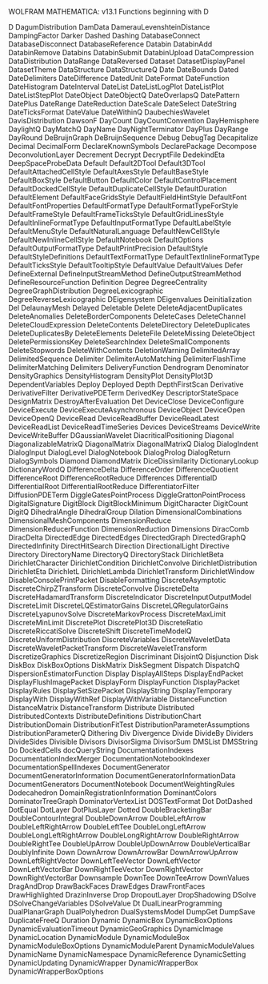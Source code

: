 
WOLFRAM MATHEMATICA: v13.1
Functions beginning with D

D
DagumDistribution
DamData
DamerauLevenshteinDistance
DampingFactor
Darker
Dashed
Dashing
DatabaseConnect
DatabaseDisconnect
DatabaseReference
Databin
DatabinAdd
DatabinRemove
Databins
DatabinSubmit
DatabinUpload
DataCompression
DataDistribution
DataRange
DataReversed
Dataset
DatasetDisplayPanel
DatasetTheme
DataStructure
DataStructureQ
Date
DateBounds
Dated
DateDelimiters
DateDifference
DatedUnit
DateFormat
DateFunction
DateHistogram
DateInterval
DateList
DateListLogPlot
DateListPlot
DateListStepPlot
DateObject
DateObjectQ
DateOverlapsQ
DatePattern
DatePlus
DateRange
DateReduction
DateScale
DateSelect
DateString
DateTicksFormat
DateValue
DateWithinQ
DaubechiesWavelet
DavisDistribution
DawsonF
DayCount
DayCountConvention
DayHemisphere
DaylightQ
DayMatchQ
DayName
DayNightTerminator
DayPlus
DayRange
DayRound
DeBruijnGraph
DeBruijnSequence
Debug
DebugTag
Decapitalize
Decimal
DecimalForm
DeclareKnownSymbols
DeclarePackage
Decompose
DeconvolutionLayer
Decrement
Decrypt
DecryptFile
DedekindEta
DeepSpaceProbeData
Default
Default2DTool
Default3DTool
DefaultAttachedCellStyle
DefaultAxesStyle
DefaultBaseStyle
DefaultBoxStyle
DefaultButton
DefaultColor
DefaultControlPlacement
DefaultDockedCellStyle
DefaultDuplicateCellStyle
DefaultDuration
DefaultElement
DefaultFaceGridsStyle
DefaultFieldHintStyle
DefaultFont
DefaultFontProperties
DefaultFormatType
DefaultFormatTypeForStyle
DefaultFrameStyle
DefaultFrameTicksStyle
DefaultGridLinesStyle
DefaultInlineFormatType
DefaultInputFormatType
DefaultLabelStyle
DefaultMenuStyle
DefaultNaturalLanguage
DefaultNewCellStyle
DefaultNewInlineCellStyle
DefaultNotebook
DefaultOptions
DefaultOutputFormatType
DefaultPrintPrecision
DefaultStyle
DefaultStyleDefinitions
DefaultTextFormatType
DefaultTextInlineFormatType
DefaultTicksStyle
DefaultTooltipStyle
DefaultValue
DefaultValues
Defer
DefineExternal
DefineInputStreamMethod
DefineOutputStreamMethod
DefineResourceFunction
Definition
Degree
DegreeCentrality
DegreeGraphDistribution
DegreeLexicographic
DegreeReverseLexicographic
DEigensystem
DEigenvalues
Deinitialization
Del
DelaunayMesh
Delayed
Deletable
Delete
DeleteAdjacentDuplicates
DeleteAnomalies
DeleteBorderComponents
DeleteCases
DeleteChannel
DeleteCloudExpression
DeleteContents
DeleteDirectory
DeleteDuplicates
DeleteDuplicatesBy
DeleteElements
DeleteFile
DeleteMissing
DeleteObject
DeletePermissionsKey
DeleteSearchIndex
DeleteSmallComponents
DeleteStopwords
DeleteWithContents
DeletionWarning
DelimitedArray
DelimitedSequence
Delimiter
DelimiterAutoMatching
DelimiterFlashTime
DelimiterMatching
Delimiters
DeliveryFunction
Dendrogram
Denominator
DensityGraphics
DensityHistogram
DensityPlot
DensityPlot3D
DependentVariables
Deploy
Deployed
Depth
DepthFirstScan
Derivative
DerivativeFilter
DerivativePDETerm
DerivedKey
DescriptorStateSpace
DesignMatrix
DestroyAfterEvaluation
Det
DeviceClose
DeviceConfigure
DeviceExecute
DeviceExecuteAsynchronous
DeviceObject
DeviceOpen
DeviceOpenQ
DeviceRead
DeviceReadBuffer
DeviceReadLatest
DeviceReadList
DeviceReadTimeSeries
Devices
DeviceStreams
DeviceWrite
DeviceWriteBuffer
DGaussianWavelet
DiacriticalPositioning
Diagonal
DiagonalizableMatrixQ
DiagonalMatrix
DiagonalMatrixQ
Dialog
DialogIndent
DialogInput
DialogLevel
DialogNotebook
DialogProlog
DialogReturn
DialogSymbols
Diamond
DiamondMatrix
DiceDissimilarity
DictionaryLookup
DictionaryWordQ
DifferenceDelta
DifferenceOrder
DifferenceQuotient
DifferenceRoot
DifferenceRootReduce
Differences
DifferentialD
DifferentialRoot
DifferentialRootReduce
DifferentiatorFilter
DiffusionPDETerm
DiggleGatesPointProcess
DiggleGrattonPointProcess
DigitalSignature
DigitBlock
DigitBlockMinimum
DigitCharacter
DigitCount
DigitQ
DihedralAngle
DihedralGroup
Dilation
DimensionalCombinations
DimensionalMeshComponents
DimensionReduce
DimensionReducerFunction
DimensionReduction
Dimensions
DiracComb
DiracDelta
DirectedEdge
DirectedEdges
DirectedGraph
DirectedGraphQ
DirectedInfinity
DirectHitSearch
Direction
DirectionalLight
Directive
Directory
DirectoryName
DirectoryQ
DirectoryStack
DirichletBeta
DirichletCharacter
DirichletCondition
DirichletConvolve
DirichletDistribution
DirichletEta
DirichletL
DirichletLambda
DirichletTransform
DirichletWindow
DisableConsolePrintPacket
DisableFormatting
DiscreteAsymptotic
DiscreteChirpZTransform
DiscreteConvolve
DiscreteDelta
DiscreteHadamardTransform
DiscreteIndicator
DiscreteInputOutputModel
DiscreteLimit
DiscreteLQEstimatorGains
DiscreteLQRegulatorGains
DiscreteLyapunovSolve
DiscreteMarkovProcess
DiscreteMaxLimit
DiscreteMinLimit
DiscretePlot
DiscretePlot3D
DiscreteRatio
DiscreteRiccatiSolve
DiscreteShift
DiscreteTimeModelQ
DiscreteUniformDistribution
DiscreteVariables
DiscreteWaveletData
DiscreteWaveletPacketTransform
DiscreteWaveletTransform
DiscretizeGraphics
DiscretizeRegion
Discriminant
DisjointQ
Disjunction
Disk
DiskBox
DiskBoxOptions
DiskMatrix
DiskSegment
Dispatch
DispatchQ
DispersionEstimatorFunction
Display
DisplayAllSteps
DisplayEndPacket
DisplayFlushImagePacket
DisplayForm
DisplayFunction
DisplayPacket
DisplayRules
DisplaySetSizePacket
DisplayString
DisplayTemporary
DisplayWith
DisplayWithRef
DisplayWithVariable
DistanceFunction
DistanceMatrix
DistanceTransform
Distribute
Distributed
DistributedContexts
DistributeDefinitions
DistributionChart
DistributionDomain
DistributionFitTest
DistributionParameterAssumptions
DistributionParameterQ
Dithering
Div
Divergence
Divide
DivideBy
Dividers
DivideSides
Divisible
Divisors
DivisorSigma
DivisorSum
DMSList
DMSString
Do
DockedCells
docQueryString
DocumentationIndexes
DocumentationIndexMerger
DocumentationNotebookIndexer
DocumentationSpellIndexes
DocumentGenerator
DocumentGeneratorInformation
DocumentGeneratorInformationData
DocumentGenerators
DocumentNotebook
DocumentWeightingRules
Dodecahedron
DomainRegistrationInformation
DominantColors
DominatorTreeGraph
DominatorVertexList
DOSTextFormat
Dot
DotDashed
DotEqual
DotLayer
DotPlusLayer
Dotted
DoubleBracketingBar
DoubleContourIntegral
DoubleDownArrow
DoubleLeftArrow
DoubleLeftRightArrow
DoubleLeftTee
DoubleLongLeftArrow
DoubleLongLeftRightArrow
DoubleLongRightArrow
DoubleRightArrow
DoubleRightTee
DoubleUpArrow
DoubleUpDownArrow
DoubleVerticalBar
DoublyInfinite
Down
DownArrow
DownArrowBar
DownArrowUpArrow
DownLeftRightVector
DownLeftTeeVector
DownLeftVector
DownLeftVectorBar
DownRightTeeVector
DownRightVector
DownRightVectorBar
Downsample
DownTee
DownTeeArrow
DownValues
DragAndDrop
DrawBackFaces
DrawEdges
DrawFrontFaces
DrawHighlighted
DrazinInverse
Drop
DropoutLayer
DropShadowing
DSolve
DSolveChangeVariables
DSolveValue
Dt
DualLinearProgramming
DualPlanarGraph
DualPolyhedron
DualSystemsModel
DumpGet
DumpSave
DuplicateFreeQ
Duration
Dynamic
DynamicBox
DynamicBoxOptions
DynamicEvaluationTimeout
DynamicGeoGraphics
DynamicImage
DynamicLocation
DynamicModule
DynamicModuleBox
DynamicModuleBoxOptions
DynamicModuleParent
DynamicModuleValues
DynamicName
DynamicNamespace
DynamicReference
DynamicSetting
DynamicUpdating
DynamicWrapper
DynamicWrapperBox
DynamicWrapperBoxOptions
